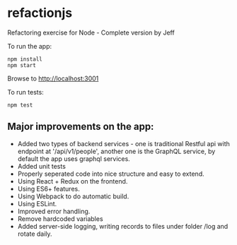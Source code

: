 # refactionjs
Refactoring exercise for Node - Complete version by Jeff

To run the app:
```
npm install
npm start
```
Browse to [http://localhost:3001](http://localhost:3001)

To run tests:
```
npm test
```

## Major improvements on the app:
* Added two types of backend services - one is traditional Restful api with endpoint at '/api/v1/people', another one is the GraphQL service, by default the app uses graphql services.
* Added unit tests
* Properly seperated code into nice structure and easy to extend.
* Using React + Redux on the frontend.
* Using ES6+ features.
* Using Webpack to do automatic build.
* Using ESLint.
* Improved error handling.
* Remove hardcoded variables
* Added server-side logging, writing records to files under folder /log and rotate daily.


